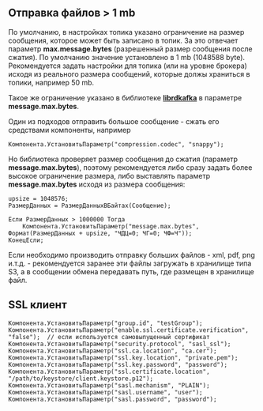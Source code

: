 ## Отправка файлов > 1 mb

По умолчанию, в настройках топика указано ограничение на размер сообщения, которое может быть записано в топик. За это отвечает параметр **max.message.bytes** (разрешенный размер сообщения после сжатия). По умолчанию значение установлено в 1 mb (1048588 byte). Рекомендуется задать настройки для топика (или на уровне брокера) исходя из реального размера сообщений, которые должы храниться в топики, например 50 mb.

Такое же ограничение указано в библиотеке [**librdkafka**](https://github.com/confluentinc/librdkafka) в параметре **message.max.bytes**. 

Один из подходов отправить большое сообщение - сжать его средствами компоненты, например 

```1c
Компонента.УстановитьПараметр("compression.codec", "snappy");
```

Но библиотека проверяет размер сообщения до сжатия (параметр **message.max.bytes**), поэтому рекомендуется либо сразу задать более высокое ограничение размера, либо выставлять параметр **message.max.bytes** исходя из размера сообщения:

```1c
upsize = 1048576;               		
РазмерДанных = РазмерДанныхВБайтах(Сообщение);

Если РазмерДанных > 1000000 Тогда
	Компонента.УстановитьПараметр("message.max.bytes", Формат(РазмерДанных + upsize, "ЧДЦ=0; ЧГ=0; ЧФ=Ч"));		
КонецЕсли;
```

Если необходимо производить отправку больших файлов - xml, pdf, png и.т.д. - рекомендуется заранее эти файлы загружать в хранилище типа S3, а в сообщении обмена передавать путь, где размещен в хранилище файл.


## SSL клиент

```1c
Компонента.УстановитьПараметр("group.id", "testGroup"); 
Компонента.УстановитьПараметр("enable.ssl.certificate.verification", "false");	// если используется самовыпущенный сертификат
Компонента.УстановитьПараметр("security.protocol", "sasl_ssl");
Компонента.УстановитьПараметр("ssl.ca.location", "ca.cer");
Компонента.УстановитьПараметр("ssl.key.location", "private.pem");
Компонента.УстановитьПараметр("ssl.key.password", "password");
Компонента.УстановитьПараметр("ssl.certificate.location", "/path/to/keystore/client.keystore.p12");
Компонента.УстановитьПараметр("sasl.mechanism", "PLAIN");
Компонента.УстановитьПараметр("sasl.username", "user");
Компонента.УстановитьПараметр("sasl.password", "password");
```



